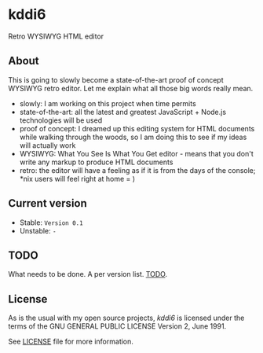 kddi6
=====

Retro WYSIWYG HTML editor


About
-----

This is going to slowly become a state-of-the-art proof of concept WYSIWYG retro editor. Let me explain what all those
big words really mean.

- slowly: I am working on this project when time permits
- state-of-the-art: all the latest and greatest JavaScript + Node.js technologies will be used
- proof of concept: I dreamed up this editing system for HTML documents while walking through the woods, so I am doing
this to see if my ideas will actually work
- WYSIWYG: What You See Is What You Get editor - means that you don't write any markup to produce HTML documents
- retro: the editor will have a feeling as if it is from the days of the console; *nix users will feel right at home = )


Current version
---------------

- Stable: `Version 0.1`
- Unstable: `-`


TODO
----

What needs to be done. A per version list. [TODO](todo.md).


License
-------

As is the usual with my open source projects, *kddi6* is licensed under the terms of the GNU GENERAL PUBLIC LICENSE
Version 2, June 1991.

See [LICENSE](LICENSE) file for more information.
